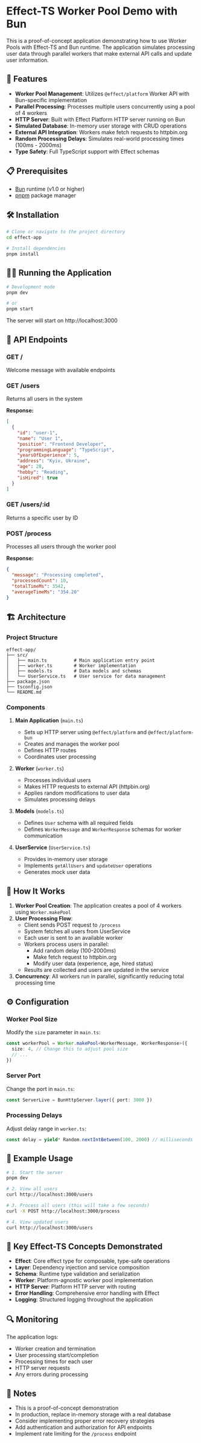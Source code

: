 # Effect-TS Worker Pool Demo with Bun

This is a proof-of-concept application demonstrating how to use Worker Pools with Effect-TS and Bun runtime. The application simulates processing user data through parallel workers that make external API calls and update user information.

## 🚀 Features

- **Worker Pool Management**: Utilizes `@effect/platform` Worker API with Bun-specific implementation
- **Parallel Processing**: Processes multiple users concurrently using a pool of 4 workers
- **HTTP Server**: Built with Effect Platform HTTP server running on Bun
- **Simulated Database**: In-memory user storage with CRUD operations
- **External API Integration**: Workers make fetch requests to httpbin.org
- **Random Processing Delays**: Simulates real-world processing times (100ms - 2000ms)
- **Type Safety**: Full TypeScript support with Effect schemas

## 📋 Prerequisites

- [Bun](https://bun.sh/) runtime (v1.0 or higher)
- [pnpm](https://pnpm.io/) package manager

## 🛠️ Installation

```bash
# Clone or navigate to the project directory
cd effect-app

# Install dependencies
pnpm install
```

## 🏃‍♂️ Running the Application

```bash
# Development mode
pnpm dev

# or
pnpm start
```

The server will start on http://localhost:3000

## 📡 API Endpoints

### GET /
Welcome message with available endpoints

### GET /users
Returns all users in the system

**Response:**
```json
[
  {
    "id": "user-1",
    "name": "User 1",
    "position": "Frontend Developer",
    "programmingLanguage": "TypeScript",
    "yearsOfExperience": 5,
    "address": "Kyiv, Ukraine",
    "age": 28,
    "hobby": "Reading",
    "isHired": true
  }
]
```

### GET /users/:id
Returns a specific user by ID

### POST /process
Processes all users through the worker pool

**Response:**
```json
{
  "message": "Processing completed",
  "processedCount": 10,
  "totalTimeMs": 3542,
  "averageTimeMs": "354.20"
}
```

## 🏗️ Architecture

### Project Structure
```
effect-app/
├── src/
│   ├── main.ts          # Main application entry point
│   ├── worker.ts        # Worker implementation
│   ├── models.ts        # Data models and schemas
│   └── UserService.ts   # User service for data management
├── package.json
├── tsconfig.json
└── README.md
```

### Components

1. **Main Application** (`main.ts`)
   - Sets up HTTP server using `@effect/platform` and `@effect/platform-bun`
   - Creates and manages the worker pool
   - Defines HTTP routes
   - Coordinates user processing

2. **Worker** (`worker.ts`)
   - Processes individual users
   - Makes HTTP requests to external API (httpbin.org)
   - Applies random modifications to user data
   - Simulates processing delays

3. **Models** (`models.ts`)
   - Defines `User` schema with all required fields
   - Defines `WorkerMessage` and `WorkerResponse` schemas for worker communication

4. **UserService** (`UserService.ts`)
   - Provides in-memory user storage
   - Implements `getAllUsers` and `updateUser` operations
   - Generates mock user data

## 🔧 How It Works

1. **Worker Pool Creation**: The application creates a pool of 4 workers using `Worker.makePool`
2. **User Processing Flow**:
   - Client sends POST request to `/process`
   - System fetches all users from UserService
   - Each user is sent to an available worker
   - Workers process users in parallel:
     - Add random delay (100-2000ms)
     - Make fetch request to httpbin.org
     - Modify user data (experience, age, hired status)
   - Results are collected and users are updated in the service
3. **Concurrency**: All workers run in parallel, significantly reducing total processing time

## ⚙️ Configuration

### Worker Pool Size
Modify the `size` parameter in `main.ts`:
```typescript
const workerPool = Worker.makePool<WorkerMessage, WorkerResponse>({
  size: 4, // Change this to adjust pool size
  // ...
})
```

### Server Port
Change the port in `main.ts`:
```typescript
const ServerLive = BunHttpServer.layer({ port: 3000 })
```

### Processing Delays
Adjust delay range in `worker.ts`:
```typescript
const delay = yield* Random.nextIntBetween(100, 2000) // milliseconds
```

## 📝 Example Usage

```bash
# 1. Start the server
pnpm dev

# 2. View all users
curl http://localhost:3000/users

# 3. Process all users (this will take a few seconds)
curl -X POST http://localhost:3000/process

# 4. View updated users
curl http://localhost:3000/users
```

## 🎯 Key Effect-TS Concepts Demonstrated

- **Effect**: Core effect type for composable, type-safe operations
- **Layer**: Dependency injection and service composition
- **Schema**: Runtime type validation and serialization
- **Worker**: Platform-agnostic worker pool implementation
- **HTTP Server**: Platform HTTP server with routing
- **Error Handling**: Comprehensive error handling with Effect
- **Logging**: Structured logging throughout the application

## 🔍 Monitoring

The application logs:
- Worker creation and termination
- User processing start/completion
- Processing times for each user
- HTTP server requests
- Any errors during processing

## 🚧 Notes

- This is a proof-of-concept demonstration
- In production, replace in-memory storage with a real database
- Consider implementing proper error recovery strategies
- Add authentication and authorization for API endpoints
- Implement rate limiting for the `/process` endpoint